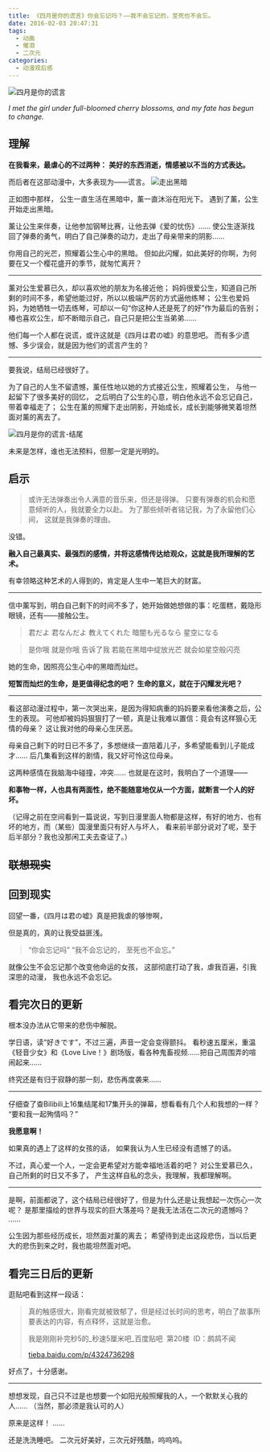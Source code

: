 ```yaml
---
title: 《四月是你的谎言》你会忘记吗？——我不会忘记的，至死也不会忘。
date: 2016-02-03 20:47:31
tags:
  - 动画
  - 催泪
  - 二次元
categories:
  - 动漫观后感
---
```


![四月是你的谎言](四月是你的谎言-cover.jpg)

*I met the girl under full-bloomed cherry blossoms,*
*and my fate has begun to change.*

## 理解

**在我看来，最虐心的不过两种：**
**美好的东西消逝，情感被以不当的方式表达。**

而后者在这部动漫中，大多表现为——谎言。
![走出黑暗](四月是你的谎言-走出黑暗.jpg)

正如图中那样，
公生一直生活在黑暗中，薰一直沐浴在阳光下。
遇到了薰，公生开始走出黑暗。

薰让公生来伴奏，让他参加钢琴比赛，让他去弹《爱的忧伤》……
使公生逐渐找回了弹奏的勇气，明白了自己弹奏的动力，走出了母亲带来的阴影……

你用自己的光芒，照耀着公生心中的黑暗。
但如此闪耀，如此美好的你啊，为何要在又一个樱花盛开的季节，就匆忙离开？

* * *

薰对公生爱慕已久，却以喜欢他的朋友为名接近他；
妈妈很爱公生，知道自己所剩的时间不多，希望他能过好，所以以极端严厉的方式逼他练琴；
公生也爱妈妈，为她牺牲一切去练琴，可却以一句“你这种人还是死了的好”作为最后的告别；
椿也喜欢公生，却不断暗示自己，自己只是把公生当弟弟……

他们每一个人都在说谎，或许这就是《四月は君の嘘》的意思吧。
而有多少遗憾、多少误会，就是因为他们的谎言产生的？

* * *

要我说，结局已经很好了。

为了自己的人生不留遗憾，薰任性地以她的方式接近公生，照耀着公生，
与他一起留下了很多美好的回忆，
之后明白了公生的心意，明白他永远不会忘记自己，带着幸福走了；
公生在薰的照耀下走出阴影，开始成长，成长到能够微笑着坦然面对薰的离去了。

![四月是你的谎言-结尾](四月是你的谎言-漫画结尾.jpg)

未来是怎样，谁也无法预料，但那一定是光明的。

## 启示

> 或许无法弹奏出令人满意的音乐来，但还是得弹。
> 只要有弹奏的机会和愿意倾听的人，我就要全力以赴。
> 为了那些倾听者铭记我，为了永留他们心间，
> 这就是我弹奏的理由。

没错。

**融入自己最真实、最强烈的感情，并将这感情传达给观众，这就是我所理解的艺术。**

有幸领略这种艺术的人得到的，肯定是人生中一笔巨大的财富。

* * *

信中薰写到，明白自己剩下的时间不多了，她开始做她想做的事：吃蛋糕，戴隐形眼镜，还有——接触公生。

> 君だよ 君なんだよ
> 教えてくれた
> 暗闇も光るなら
> 星空になる

> 是你哦 就是你哦
> 告诉了我
> 若能在黑暗中绽放光芒
> 就会如星空般闪亮

她的生命，因照亮公生心中的黑暗而灿烂。

**短暂而灿烂的生命，是更值得纪念的吧？**
**生命的意义，就在于闪耀发光吧？**

* * *

看这部动漫过程中，第一次哭出来，是因为得知病重的妈妈要来看他演奏之后，公生的表现。
可他却被妈妈狠狠打了一顿，真是让我难以置信：竟会有这样狠心无情的母亲？
这让我对他的母亲心生厌恶。

母亲自己剩下的时日已不多了，多想继续一直陪着儿子，多希望能看到儿子能成才……
后几集看到这样的剧情，我又好可怜这位母亲。

这两种感情在我脑海中碰撞，冲突……
也就是在这时，我明白了一个道理——

**和事物一样，人也具有两面性，绝不能随意地仅从一个方面，就断言一个人的好坏。**

（记得之前在空间看到一篇说说，写到日漫里面人物都是这样，有好的地方、也有坏的地方，而（某些）国漫里面只有好人与坏人，
看来前半部分说对了呢，至于后半部分？我也没那闲工夫去查证了。）

## ~~联想现实~~

## 回到现实

回望一番，《四月は君の嘘》真是把我虐的够惨啊，

但是真的，真的让我受益匪浅。

> “你会忘记吗”
> “我不会忘记的，
> 至死也不会忘。”

就像公生不会忘记那个改变他命运的女孩，
这部彻底打动了我，虐我百遍，引我深思的动漫，
我也永远不会忘记。

## 看完次日的更新

根本没办法从它带来的悲伤中解脱。

学日语，读“好きです”，不过三遍，声音一定会变得颤抖。
看秒速五厘米，重温《轻音少女》和《Love Live！》剧场版，看各种鬼畜视频……把自己周围弄的喧闹起来……

终究还是有归于寂静的那一刻，悲伤再度袭来……

* * *

仔细查了查Bilibili上16集结尾和17集开头的弹幕，想看看有几个人和我想的一样？
“要和我一起殉情吗？”

**我愿意啊！**

如果真的遇上了这样的女孩的话，
如果我认为人生已经没有遗憾了的话。

不过，真心爱一个人，一定会更希望对方能幸福地活着的吧？
对公生爱慕已久，自己所剩的时日又不多了，
产生这样自私的念头，我理解，我都理解啊。

* * *

是啊，前面都说了，这个结局已经很好了，但是为什么还是让我想起一次伤心一次呢？
是那里描绘的世界与现实的巨大落差吗？是我无法活在二次元的遗憾吗？
……

公生因为那些经历成长，坦然面对薰的离去；
希望待到走出这段悲伤，当以后更大的悲伤到来之时，我也能坦然面对吧。

## 看完三日后的更新

逛贴吧看到这样一段话：

> 真的触感很大，刚看完就被致郁了，但是经过长时间的思考，明白了故事所要表达的内容，有点释怀，这就是治愈。
> 
> 我是刚刚补完秒5的_秒速5厘米吧_百度贴吧  第20楼  ID：鹧鸪不闻
> 
> [tieba.baidu.com/p/4324736298](http://tieba.baidu.com/p/4324736298)

好点了，十分感谢。

* * *

想想发现，自己只不过是也想要一个如阳光般照耀我的人，一个默默关心我的人……
（当然，那必须是我认可的人）

原来是这样！
……

还是洗洗睡吧。
二次元好美好，三次元好残酷，呜呜呜。
